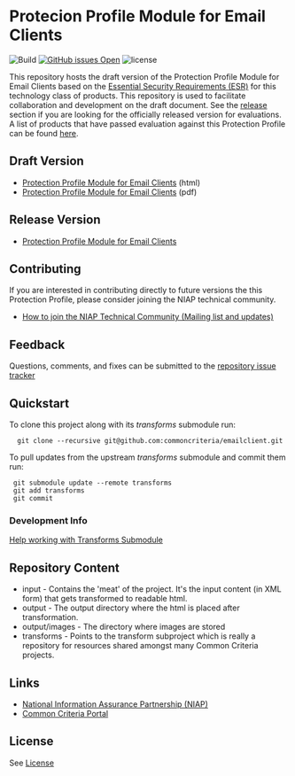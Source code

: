 Protecion Profile Module for Email Clients
============
![Build](https://github.com/commoncriteria/emailclient/workflows/Build/badge.svg) 
[![GitHub issues Open](https://img.shields.io/github/issues/commoncriteria/emailclient.svg?maxAge=2592000)](https://github.com/commoncriteria/emailclient/issues) 
![license](https://img.shields.io/badge/license-Unlicensed-blue.svg)

This repository hosts the draft version of the Protection Profile Module for Email Clients based on the 
[Essential Security Requirements (ESR)](https://commoncriteria.github.io/pp/emailclient/emailclient-esr.html) for this technology class of 
products. This repository is used to facilitate collaboration and development on the draft document. 
See the [release](#Release-Version) section if you are looking for the officially released version for evaluations. 
A list of products that have passed evaluation against this Protection Profile can be found [here](https://www.niap-ccevs.org/Profile/Info.cfm?id=377).

## Draft Version

* [Protection Profile Module for Email Clients](https://commoncriteria.github.io/pp/emailclient/emailclient-release.html) (html)
* [Protection Profile Module for Email Clients](https://commoncriteria.github.io/pp/emailclient/emailclient-release.pdf) (pdf)

## Release Version
* [Protection Profile Module for Email Clients](https://www.niap-ccevs.org/Profile/Info.cfm?id=377)

## Contributing

If you are interested in contributing directly to future versions the this Protection Profile, please consider joining the NIAP technical community.
* [How to join the NIAP Technical Community (Mailing list and updates)](https://www.niap-ccevs.org/NIAP_Evolution/tech_communities.cfm)

## Feedback

Questions, comments, and fixes can be submitted to the [repository issue tracker](https://github.com/commoncriteria/emailclient/issues)

## Quickstart
To clone this project along with its _transforms_ submodule run:

````
  git clone --recursive git@github.com:commoncriteria/emailclient.git
````
To pull updates from the upstream _transforms_ submodule and commit them run:
````
 git submodule update --remote transforms
 git add transforms
 git commit
````

### Development Info
[Help working with Transforms Submodule](https://github.com/commoncriteria/transforms/wiki/Working-with-Transforms-as-a-Submodule)

## Repository Content
* input - Contains the 'meat' of the project. It's the input content (in XML form) that gets transformed to readable html.
* output - The output directory where the html is placed after transformation.
* output/images - The directory where images are stored
* transforms - Points to the transform subproject which is really a repository for resources shared amongst many Common Criteria projects.

## Links 
* [National Information Assurance Partnership (NIAP)](https://www.niap-ccevs.org/)
* [Common Criteria Portal](https://www.commoncriteriaportal.org/)

## License
See [License](./LICENSE)
